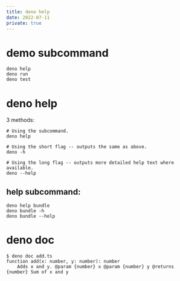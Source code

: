 ```yaml
---
title: deno help
date: 2022-07-11
private: true
---
```

# demo subcommand

    deno help
    deno run
    deno test

# deno help
3 methods: 

    # Using the subcommand.
    deno help

    # Using the short flag -- outputs the same as above.
    deno -h

    # Using the long flag -- outputs more detailed help text where available.
    deno --help

## help subcommand: 

    deno help bundle
    deno bundle -h
    deno bundle --help

# deno doc
    $ deno doc add.ts
    function add(x: number, y: number): number
        Adds x and y. @param {number} x @param {number} y @returns {number} Sum of x and y
